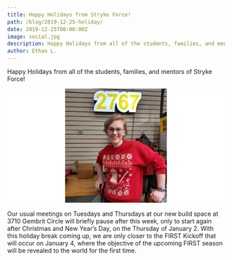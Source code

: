 ```yaml
---
title: Happy Holidays from Stryke Force!
path: /blog/2019-12-25-holiday/
date: 2019-12-25T00:00:00Z
image: social.jpg
description: Happy Holidays from all of the students, families, and mentors of Stryke Force!
author: Ethan L.
---
```


Happy Holidays from all of the students, families, and mentors of Stryke Force!

<!--more-->

![Kjerstin L.](social.jpg 'Stryke Force junior Kjerstin L. showcases some holiday apparel.')

Our usual meetings on Tuesdays and Thursdays at our new build space at 3710 Gembrit Circle will briefly pause after this week, only to start again after Christmas and New Year’s Day, on the Thursday of January 2. With this holiday break coming up, we are only closer to the FIRST Kickoff that will occur on January 4, where the objective of the upcoming FIRST season will be revealed to the world for the first time.
